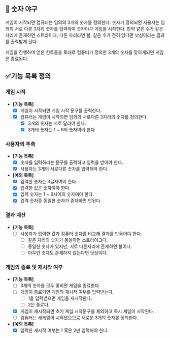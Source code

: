 ## 🚀 숫자 야구

게임이 시작되면 컴퓨터는 임의의 3개의 숫자를 정의한다.
숫자가 정의되면 사용자는 임의의 서로 다른 3자리 숫자를 입력하여 숫자야구 게임을 시작한다.
만약 같은 수가 같은자리에 존재하면 스트라이크, 다른 자리라면 볼, 같은 수가 전혀 없다면
낫싱이라는 결과를 출력받게 된다.

게임을 진행하며 얻은 힌트들을 토대로 컴퓨터가 정의한 3개의 숫자를 맞히게되면 게임은 종료된다.

## ✅기능 목록 정의

### 게임 시작

- **[기능 목록]**
    - [x] 게임이 시작되면 게임 시작 문구를 출력한다.
    - [X] 컴퓨터는 게임이 시작되면 임의의 서로다른 3자리의 숫자를 정의한다.
        - [X] 3개의 숫자는 서로 달라야 한다.
        - [X] 3개의 숫자는 1 ~ 9의 숫자여야 한다.

### 사용자의 추측

- **[기능 목록]**
    - [X] 숫자를 입력하라는 문구를 출력하고 입력을 받아야 한다.
    - [X] 사용자는 3개의 서로다른 숫자를 입력해야 한다.

- **[예외 목록]**
    - [X] 입력한 숫자는 3글자여야 한다.
    - [X] 입력한 값은 숫자여야 한다.
    - [X] 입력 숫자는 1 ~ 9사이의 숫자여야 한다.
    - [X] 입력 숫자중 동일한 숫자가 존재하면 안된다.

### 결과 계산

- **[기능 목록]**
    - [ ] 사용자가 입력한 값과 컴퓨터 숫자를 비교해 결과를 만들어야 한다.
        - [ ] 같은 자리의 숫자가 동일하면 스트라이크다.
        - [ ] 동일한 숫자가 있지만, 서로 다른자리에 존재하면 볼이다.
        - [ ] 아무런 숫자도 존재하지 않는다면 낫싱이다.

### 게임의 종료 및 재시작 여부

- **[기능 목록]**
    - [ ] 3개의 숫자를 모두 맞히면 게임을 종료한다.
    - [ ] 게임이 종료되면 게임의 재시작 여부를 입력받는다.
        - [ ] 1을 입력받으면 게임을 재시작한다.
        - [ ] 2는 종료다.
    - [x] 게임이 재시작되면 초기 게임 시작문구를 제외하고 즉시 게임이 시작된다.
    - [ ] 컴퓨터는 새게임이 시작됐으므로 새로운 3개의 숫자를 정의한다.

- **[예외 목록]**
  - [x] 입력한 재시작 여부는 1 혹은 2만 입력해야 한다.
